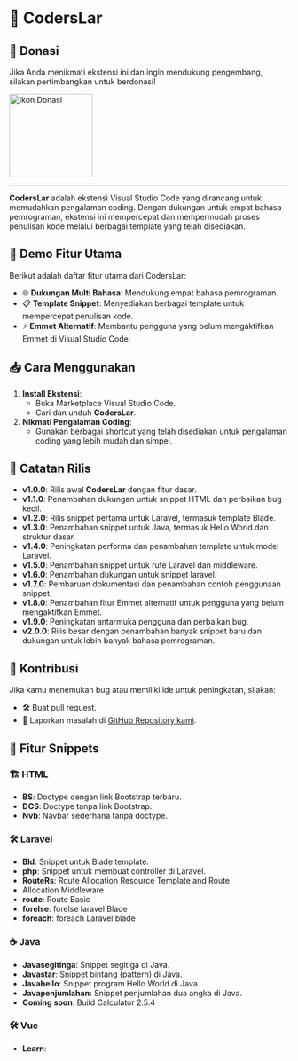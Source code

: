 # 🌟 CodersLar

## 💖 Donasi

Jika Anda menikmati ekstensi ini dan ingin mendukung pengembang, silakan pertimbangkan untuk berdonasi!

<a href="https://saweria.co/C02V">
    <img src="https://www.buymeacoffee.com/assets/img/custom_images/orange_img.png" alt="Ikon Donasi" width="150" />
</a>

---

**CodersLar** adalah ekstensi Visual Studio Code yang dirancang untuk memudahkan pengalaman coding. Dengan dukungan untuk empat bahasa pemrograman, ekstensi ini mempercepat dan mempermudah proses penulisan kode melalui berbagai template yang telah disediakan.

## 🚀 Demo Fitur Utama

Berikut adalah daftar fitur utama dari CodersLar:

- 🌐 **Dukungan Multi Bahasa**: Mendukung empat bahasa pemrograman.
- 📋 **Template Snippet**: Menyediakan berbagai template untuk mempercepat penulisan kode.
- ⚡ **Emmet Alternatif**: Membantu pengguna yang belum mengaktifkan Emmet di Visual Studio Code.

## 📥 Cara Menggunakan

1. **Install Ekstensi**:
   - Buka Marketplace Visual Studio Code.
   - Cari dan unduh **CodersLar**.
2. **Nikmati Pengalaman Coding**:
   - Gunakan berbagai shortcut yang telah disediakan untuk pengalaman coding yang lebih mudah dan simpel.

## 📅 Catatan Rilis

- **v1.0.0**: Rilis awal **CodersLar** dengan fitur dasar.
- **v1.1.0**: Penambahan dukungan untuk snippet HTML dan perbaikan bug kecil.
- **v1.2.0**: Rilis snippet pertama untuk Laravel, termasuk template Blade.
- **v1.3.0**: Penambahan snippet untuk Java, termasuk Hello World dan struktur dasar.
- **v1.4.0**: Peningkatan performa dan penambahan template untuk model Laravel.
- **v1.5.0**: Penambahan snippet untuk rute Laravel dan middleware.
- **v1.6.0**: Penambahan dukungan untuk snippet laravel.
- **v1.7.0**: Pembaruan dokumentasi dan penambahan contoh penggunaan snippet.
- **v1.8.0**: Penambahan fitur Emmet alternatif untuk pengguna yang belum mengaktifkan Emmet.
- **v1.9.0**: Peningkatan antarmuka pengguna dan perbaikan bug.
- **v2.0.0**: Rilis besar dengan penambahan banyak snippet baru dan dukungan untuk lebih banyak bahasa pemrograman.

## 🤝 Kontribusi

Jika kamu menemukan bug atau memiliki ide untuk peningkatan, silakan:

- 🛠️ Buat pull request.
- 🐞 Laporkan masalah di [GitHub Repository kami](#).

## 📂 Fitur Snippets

### 🏗️ HTML

- **BS**: Doctype dengan link Bootstrap terbaru.
- **DCS**: Doctype tanpa link Bootstrap.
- **Nvb**: Navbar sederhana tanpa doctype.

### 🛠️ Laravel

- **Bld**: Snippet untuk Blade template.
- **php**: Snippet untuk membuat controller di Laravel.
- **RouteRs**: Route Allocation Resource Template and Route
- Allocation Middleware
- **route**: Route Basic
- **forelse**: forelse laravel Blade
- **foreach**: foreach Laravel blade

### ☕ Java

- **Javasegitinga**: Snippet segitiga di Java.
- **Javastar**: Snippet bintang (pattern) di Java.
- **Javahello**: Snippet program Hello World di Java.
- **Javapenjumlahan**: Snippet penjumlahan dua angka di Java.
- **Coming soon**: Build Calculator 2.5.4

### 🛠️ Vue
- **Learn**: